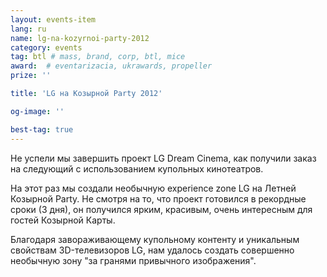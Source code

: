 ```yaml
---
layout: events-item
lang: ru
name: lg-na-kozyrnoi-party-2012
category: events
tag: btl # mass, brand, corp, btl, mice
award:  # eventarizacia, ukrawards, propeller
prize: ''

title: 'LG на Козырной Party 2012'

og-image: ''

best-tag: true
---
```


Не успели мы завершить проект LG Dream Cinema, как получили заказ на следующий с использованием купольных кинотеатров.

На этот раз мы создали необычную experience zone LG на Летней Козырной Party. Не смотря на то, что проект готовился в рекордные сроки (3 дня), он получился ярким, красивым, очень интересным для гостей Козырной Карты.

Благодаря завораживающему купольному контенту и уникальным свойствам 3D-телевизоров LG, нам удалось создать совершенно необычную зону "за гранями привычного изображения".
